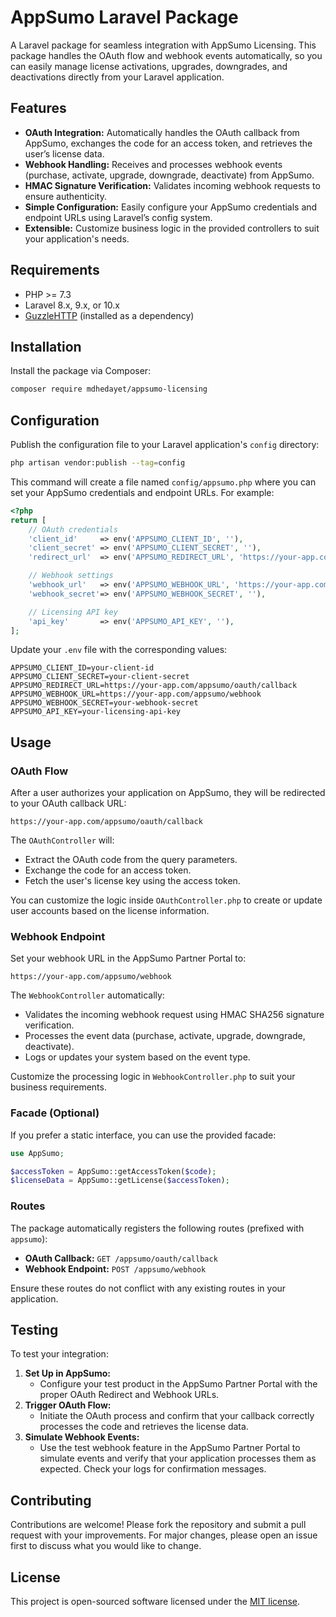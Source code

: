 # AppSumo Laravel Package

A Laravel package for seamless integration with AppSumo Licensing. This package handles the OAuth flow and webhook events automatically, so you can easily manage license activations, upgrades, downgrades, and deactivations directly from your Laravel application.

## Features

- **OAuth Integration:** Automatically handles the OAuth callback from AppSumo, exchanges the code for an access token, and retrieves the user’s license data.
- **Webhook Handling:** Receives and processes webhook events (purchase, activate, upgrade, downgrade, deactivate) from AppSumo.
- **HMAC Signature Verification:** Validates incoming webhook requests to ensure authenticity.
- **Simple Configuration:** Easily configure your AppSumo credentials and endpoint URLs using Laravel’s config system.
- **Extensible:** Customize business logic in the provided controllers to suit your application's needs.

## Requirements

- PHP >= 7.3
- Laravel 8.x, 9.x, or 10.x
- [GuzzleHTTP](https://github.com/guzzle/guzzle) (installed as a dependency)

## Installation

Install the package via Composer:

```bash
composer require mdhedayet/appsumo-licensing
```

## Configuration

Publish the configuration file to your Laravel application's `config` directory:

```bash
php artisan vendor:publish --tag=config
```

This command will create a file named `config/appsumo.php` where you can set your AppSumo credentials and endpoint URLs. For example:

```php
<?php
return [
    // OAuth credentials
    'client_id'     => env('APPSUMO_CLIENT_ID', ''),
    'client_secret' => env('APPSUMO_CLIENT_SECRET', ''),
    'redirect_url'  => env('APPSUMO_REDIRECT_URL', 'https://your-app.com/appsumo/oauth/callback'),

    // Webhook settings
    'webhook_url'   => env('APPSUMO_WEBHOOK_URL', 'https://your-app.com/appsumo/webhook'),
    'webhook_secret'=> env('APPSUMO_WEBHOOK_SECRET', ''),

    // Licensing API key
    'api_key'       => env('APPSUMO_API_KEY', ''),
];
```

Update your `.env` file with the corresponding values:

```dotenv
APPSUMO_CLIENT_ID=your-client-id
APPSUMO_CLIENT_SECRET=your-client-secret
APPSUMO_REDIRECT_URL=https://your-app.com/appsumo/oauth/callback
APPSUMO_WEBHOOK_URL=https://your-app.com/appsumo/webhook
APPSUMO_WEBHOOK_SECRET=your-webhook-secret
APPSUMO_API_KEY=your-licensing-api-key
```

## Usage

### OAuth Flow

After a user authorizes your application on AppSumo, they will be redirected to your OAuth callback URL:

```
https://your-app.com/appsumo/oauth/callback
```

The `OAuthController` will:

- Extract the OAuth code from the query parameters.
- Exchange the code for an access token.
- Fetch the user's license key using the access token.

You can customize the logic inside `OAuthController.php` to create or update user accounts based on the license information.

### Webhook Endpoint

Set your webhook URL in the AppSumo Partner Portal to:

```
https://your-app.com/appsumo/webhook
```

The `WebhookController` automatically:

- Validates the incoming webhook request using HMAC SHA256 signature verification.
- Processes the event data (purchase, activate, upgrade, downgrade, deactivate).
- Logs or updates your system based on the event type.

Customize the processing logic in `WebhookController.php` to suit your business requirements.

### Facade (Optional)

If you prefer a static interface, you can use the provided facade:

```php
use AppSumo;

$accessToken = AppSumo::getAccessToken($code);
$licenseData = AppSumo::getLicense($accessToken);
```

### Routes

The package automatically registers the following routes (prefixed with `appsumo`):

- **OAuth Callback:** `GET /appsumo/oauth/callback`
- **Webhook Endpoint:** `POST /appsumo/webhook`

Ensure these routes do not conflict with any existing routes in your application.

## Testing

To test your integration:

1. **Set Up in AppSumo:**
   - Configure your test product in the AppSumo Partner Portal with the proper OAuth Redirect and Webhook URLs.
2. **Trigger OAuth Flow:**
   - Initiate the OAuth process and confirm that your callback correctly processes the code and retrieves the license data.
3. **Simulate Webhook Events:**
   - Use the test webhook feature in the AppSumo Partner Portal to simulate events and verify that your application processes them as expected. Check your logs for confirmation messages.

## Contributing

Contributions are welcome! Please fork the repository and submit a pull request with your improvements. For major changes, please open an issue first to discuss what you would like to change.

## License

This project is open-sourced software licensed under the [MIT license](LICENSE).
